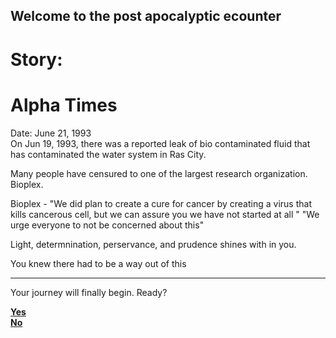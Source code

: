## Welcome to the post apocalyptic ecounter

# Story:

# Alpha Times  
 Date: June 21, 1993  
 On Jun 19, 1993, there was a reported leak of bio contaminated fluid that has contaminated the water system in Ras City.
 
 Many people have censured to one of the largest research organization. Bioplex.
 
 Bioplex - "We did plan to create a cure for cancer by creating a virus that kills cancerous cell, but we can assure you we have not started at all "
 "We urge everyone to not be concerned about this"
 


Light, determnination, perservance, and prudence shines with in you.

You knew there had to be a way out of this


----
Your journey will finally begin.
Ready?

[**Yes**]()  
[**No**]()  